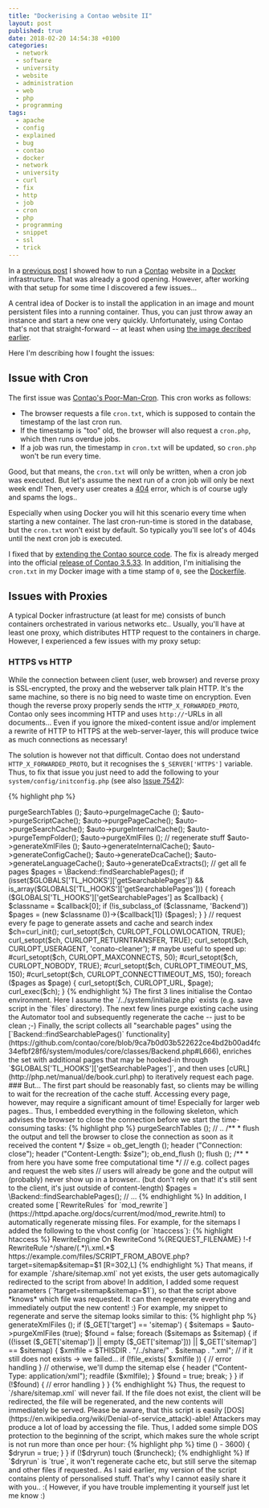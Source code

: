 ```yaml
---
title: "Dockerising a Contao website II"
layout: post
published: true
date: 2018-02-20 14:54:38 +0100
categories:
  - network
  - software
  - university
  - website
  - administration
  - web
  - php
  - programming
tags:
  - apache
  - config
  - explained
  - bug
  - contao
  - docker
  - network
  - university
  - curl
  - fix
  - http
  - job
  - cron
  - php
  - programming
  - snippet
  - ssl
  - trick
---
```


In a [previous post](/2018/01/24/dockerising-a-contao-page/) I showed how to run a [Contao](https://contao.org/en/) website in a [Docker](https://www.docker.com/) infrastructure.
That was already a good opening.
However, after working with that setup for some time I discovered a few issues...

A central idea of Docker is to install the application in an image and mount persistent files into a running container.
Thus, you can just throw away an instance and start a new one very quickly.
Unfortunately, using Contao that's not that straight-forward -- at least when using [the image decribed earlier](/2018/01/24/dockerising-a-contao-page/).

Here I'm describing how I fought the issues:

## Issue with Cron

The first issue was [Contao's Poor-Man-Cron](https://docs.contao.org/books/cookbook/de/Cronjobs-in-Contao.html).
This cron works as follows:

* The browser requests a file `cron.txt`, which is supposed to contain the timestamp of the last cron run.
* If the timestamp is "too" old, the browser will also request a `cron.php`, which then runs overdue jobs.
* If a job was run, the timestamp in `cron.txt` will be updated, so `cron.php` won't be run every time.

Good, but that means, the `cron.txt` will only be written, when a cron job was executed.
But let's assume the next run of a cron job will only be next week end!
Then, every user creates a [404](https://en.wikipedia.org/wiki/HTTP_404) error, which is of course ugly and spams the logs..

Especially when using Docker you will hit this scenario every time when starting a new container.
The last cron-run-time is stored in the database, but the `cron.txt` won't exist by default.
So typically you'll see lot's of 404s until the next cron job is executed.

I fixed that by [extending the Contao source code](https://github.com/contao/core/pull/8838).
The fix is already merged into the official [release of Contao 3.5.33](https://github.com/contao/core/milestone/146?closed=1).
In addition, I'm initialising the `cron.txt` in my Docker image with a time stamp of `0`, see the [Dockerfile](https://github.com/binfalse/docker-contao/blob/73dcc462f8c49450e9ad5d0b5c4f035276ab9ea4/Dockerfile#L28).





## Issues with Proxies

A typical Docker infrastructure (at least for me) consists of bunch containers orchestrated in various networks etc..
Usually, you'll have at least one proxy, which distributes HTTP request to the containers in charge.
However, I experienced a few issues with my proxy setup:



### HTTPS vs HTTP

While the connection between client (user, web browser) and reverse proxy is SSL-encrypted, the proxy and the webserver talk plain HTTP.
It's the same machine, so there is no big need to waste time on encryption.
Even though the reverse proxy properly sends the `HTTP_X_FORWARDED_PROTO`, Contao only sees incomming HTTP and uses `http://`-URLs in all documents...
Even if you ignore the mixed-content issue and/or implement a rewrite of HTTP to HTTPS at the web-server-layer, this will produce twice as much connections as necessary!

The solution is however not that difficult.
Contao does not understand `HTTP_X_FORWARDED_PROTO`, but it recognises the `$_SERVER['HTTPS']` variable.
Thus, to fix that issue you just need to add the following to your `system/config/initconfig.php` (see also [Issue 7542](https://github.com/contao/core/issues/7542)):

{% highlight php %}
<?php
if (isset ($_SERVER['HTTP_X_FORWARDED_PROTO']) && 'https' === $_SERVER['HTTP_X_FORWARDED_PROTO'])
{
	$_SERVER['HTTPS'] = 1;
}
{% endhighlight %}

This will however generate URLs including the port number (e.g. `https://example.com:443/etc`), but they are perfectly valid. (Not like `https://example.com:80/etc` or something that I saw during my tests... ;-)




### URL encodings in the Sitemap

The previous fix brought up just another issue: The URL encoding in the sitemap breaks when using the port component (`:443`)..
All URLs were [encoded using `rawurlencode`](https://github.com/contao/core/blob/c7f0310ebd3f4e8b32a82f10f9ffa6827ab4b2a3/system/modules/core/library/Contao/Automator.php#L414) before writing them to the sitemap.
However, `rawurlencode` encodes quite a lot!
Among others, it converts `:`s to `%3A`.
Thus, all URLs in my sitemap looked like this: `https://example.com%3A443/etc` - which is obviously invalid.

I [proposed](https://github.com/contao/core/issues/8848#issuecomment-363861386) using [htmlspecialchars](https://secure.php.net/manual/en/function.htmlspecialchars.php) instead to encode the URLs, but it was finally fixed by [splitting the URLs](https://github.com/contao/core/pull/8849#issuecomment-364951494) and should be working in [release 3.5.34](https://github.com/contao/core/milestone/149?closed=1).


## Issues with Cache and Assets etc

A more delicate issue are cache and assets and sitemaps etc.
Contao's backend comes with convenient buttons to clear/regenerate these files and to create the search index.
Yet, you don't always want to login to the backend when recreating the Docker container..
Sometime you simply can't - for example, if the container needs to be recreated for some reason over night.

Basically, that is not a big issue.
Assets and cache will be regenerate once they are needed.
But the sitemaps, for instance, will only be generated when interacting with the backend.


Thus, we need a solution to create these files as soon as possible, preferably in the background after a container is created.
Most of the stuff can be done by the [`Automator` tool](https://github.com/contao/core/blob/3.5/system/modules/core/library/Contao/Automator.php), but I also have some personal scripts developed by a company, that require other mechanisms and are unfortunately not properly integrated into Contao's hooks landscape.
To generate all assets (images and scripts etc), we need to access every single page at the frontend.
This will trigger Contao to create the assets and cache, and subsequent requests from real-life users will be much faster!

The best that I came up with so far looks like the following script, that I stored in the `files` directory of our Contao instance:



{% highlight php %}
<?php
define ('TL_MODE', 'FE');
require __DIR__ . '/../system/initialize.php';

$THISDIR = realpath (dirname (__FILE__));

$auto = new \Automator ();
// purge stuff
$auto->purgeSearchTables ();
$auto->purgeImageCache ();
$auto->purgeScriptCache();
$auto->purgePageCache();
$auto->purgeSearchCache();
$auto->purgeInternalCache();
$auto->purgeTempFolder();
$auto->purgeXmlFiles ();

// regenerate stuff
$auto->generateXmlFiles ();
$auto->generateInternalCache();
$auto->generateConfigCache();
$auto->generateDcaCache();
$auto->generateLanguageCache();
$auto->generateDcaExtracts();


// get all fe pages
$pages = \Backend::findSearchablePages();

if (isset($GLOBALS['TL_HOOKS']['getSearchablePages']) && is_array($GLOBALS['TL_HOOKS']['getSearchablePages'])) {
	foreach ($GLOBALS['TL_HOOKS']['getSearchablePages'] as $callback) {
		$classname = $callback[0];
		if (!is_subclass_of ($classname, 'Backend'))
			$pages =  (new $classname ())->{$callback[1]} ($pages);
	}
}

// request every fe page to generate assets and cache and search index
$ch=curl_init();
curl_setopt($ch, CURLOPT_FOLLOWLOCATION, TRUE);
curl_setopt($ch, CURLOPT_RETURNTRANSFER, TRUE);
curl_setopt($ch, CURLOPT_USERAGENT, 'conato-cleaner');
# maybe useful to speed up:
#curl_setopt($ch, CURLOPT_MAXCONNECTS, 50);
#curl_setopt($ch, CURLOPT_NOBODY, TRUE);
#curl_setopt($ch, CURLOPT_TIMEOUT_MS, 150);
#curl_setopt($ch, CURLOPT_CONNECTTIMEOUT_MS, 150);

foreach ($pages as $page) {
	curl_setopt($ch, CURLOPT_URL, $page);
	curl_exec($ch);
}
{% endhighlight %}

The first 3 lines initialise the Contao environment.
Here I assume the `/../system/initialize.php` exists (e.g. save script in the `files` directory).
The next few lines purge existing cache using the Automator tool and subsequently regenerate the cache -- just to be clean ;-)

Finally, the script collects all "searchable pages" using the [`Backend::findSearchablePages()` functionality](https://github.com/contao/core/blob/9ca7b0d03b522622ce4bd2b00ad4fc34efbf28f6/system/modules/core/classes/Backend.php#L666), enriches the set with additional pages that may be hooked-in through `$GLOBALS['TL_HOOKS']['getSearchablePages']`, and then uses [cURL](http://php.net/manual/de/book.curl.php) to iteratively request each page.

### But...

The first part should be reasonably fast, so clients may be willing to wait for the recreation of the cache stuff.
Accessing every page, however, may require a significant amount of time!
Especially for larger web pages..
Thus, I embedded everything in the following skeleton, which advises the browser to close the connection before we start the time-consuming tasks:

{% highlight php %}
<?php
/**
* start capturing output
*/
ob_end_clean ();
ignore_user_abort ();
ob_start() ;


/**
* run the tasks that you want your users to wait for
*/

// e.g. purge and regenerate cache/sitemaps/assets
$auto = new \Automator ();
$auto->purgeSearchTables ();
// ..

/**
* flush the output and tell the browser to close the connection as soon as it received the content
*/
$size = ob_get_length ();
header ("Connection: close");
header ("Content-Length: $size");
ob_end_flush ();
flush ();


/**
* from here you have some free computational time
*/

// e.g. collect pages and request the web sites
// users will already be gone and the output will (probably) never show up in a browser.. (but don't rely on that! it's still sent to the client, it's just outside of content-length)
$pages = \Backend::findSearchablePages();
// ...
{% endhighlight %}


In addition, I created some [`RewriteRules` for `mod_rewrite`](https://httpd.apache.org/docs/current/mod/mod_rewrite.html) to automatically regenerate missing files.
For example, for the sitemaps I added the following to the vhost config (or `htaccess`):

{% highlight htaccess %}
RewriteEngine On

RewriteCond %{REQUEST_FILENAME} !-f
RewriteRule ^/share/(.*)\.xml.*$ https://example.com/files/SCRIPT_FROM_ABOVE.php?target=sitemap&sitemap=$1 [R=302,L]
{% endhighlight %}

That means, if for example `/share/sitemap.xml` not yet exists, the user gets automagically redirected to the script from above!
In addition, I added some request parameters (`?target=sitemap&sitemap=$1`), so that the script above *knows* which file was requested.
It can then regenerate everything and immediately output the new content! :)

For example, my snippet to regenerate and serve the sitemap looks similar to this:

{% highlight php %}
<?php
// ...

$auto = new \Automator ();
// ...
$auto->generateXmlFiles ();

if ($_GET['target'] == 'sitemap') {
	$sitemaps = $auto->purgeXmlFiles (true);
	$found = false;
	foreach ($sitemaps as $sitemap) {
		if ((!isset ($_GET['sitemap']) || empty ($_GET['sitemap'])) || $_GET['sitemap'] == $sitemap) {
			$xmlfile = $THISDIR . "/../share/" . $sitemap . ".xml";
			
			// if it still does not exists -> we failed...
			if (!file_exists( $xmlfile )) {
				// error handling
			}
			// otherwise, we'll dump the sitemap
			else {
				header ("Content-Type: application/xml");
				readfile ($xmlfile);
			}
			$found = true;
			break;
		}
	}
	if (!$found) {
		// error handling
	}
}
{% endhighlight %}


Thus, the request to `/share/sitemap.xml` will never fail.
If the file does not exist, the client will be redirected, the file will be regenerated, and the new contents will immediately be served.

Please be aware, that this script is easily [DOS](https://en.wikipedia.org/wiki/Denial-of-service_attack)-able!
Attackers may produce a lot of load by accessing the file.
Thus, I added some simple DOS protection to the beginning of the script, which makes sure the whole script is not run more than once per hour:


{% highlight php %}
<?php
$dryrun = false;
$runcheck = "/tmp/.conato-cleaner-timestamp";

if (file_exists ($runcheck)) {
	if (filemtime ($runcheck) > time () - 3600) {
		$dryrun = true;
	}
}

if (!$dryrun)
	touch ($runcheck);
{% endhighlight %}


If `$dryrun` is `true`, it won't regenerate cache etc, but still serve the sitemap and other files if requested..


As I said earlier, my version of the script contains plenty of personalised stuff.
That's why I cannot easily share it with you.. :(

However, if you have trouble implementing it yourself just let me know :)
